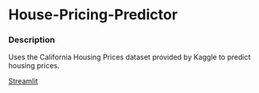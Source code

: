 # House-Pricing-Predictor

### Description
Uses the California Housing Prices dataset provided by Kaggle to predict housing prices.

 [Streamlit](https://housing-pricing-data.streamlit.app/) 
